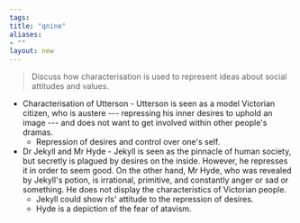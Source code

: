 ```yaml
---
tags: 
title: "qnine"
aliases:
- ""
layout: new
---
```


> Discuss how characterisation is used to represent ideas about social attitudes and values.

- Characterisation of Utterson - Utterson is seen as a model Victorian citizen, who is austere --- repressing his inner desires to uphold an image --- and does not want to get involved within other people's dramas.
    - Repression of desires and control over one's self.
- Dr Jekyll and Mr Hyde - Jekyll is seen as the pinnacle of human society, but secretly is plagued by desires on the inside. However, he represses it in order to seem good. On the other hand, Mr Hyde, who was revealed by Jekyll's potion, is irrational, primitive, and constantly anger or sad or something. He does not display the characteristics of Victorian people.
    - Jekyll could show rls' attitude to the repression of desires.
    - Hyde is a depiction of the fear of atavism.